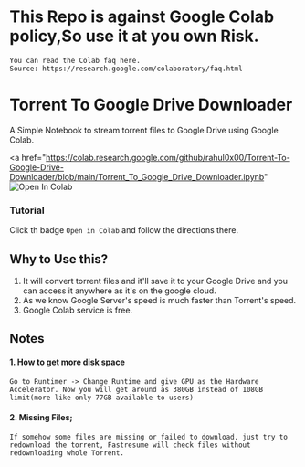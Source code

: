 # This Repo is against Google Colab policy,So use it at you own Risk.
    You can read the Colab faq here.
    Source: https://research.google.com/colaboratory/faq.html

# Torrent To Google Drive Downloader

A Simple Notebook to stream torrent files to Google Drive using Google Colab.

<a href="https://colab.research.google.com/github/rahul0x00/Torrent-To-Google-Drive-Downloader/blob/main/Torrent_To_Google_Drive_Downloader.ipynb" <img src="https://colab.research.google.com/assets/colab-badge.svg" alt="Open In Colab"/></a>

### Tutorial

Click th badge `Open in Colab` and follow the directions there.

## Why to Use this?

1. It will convert torrent files and it'll save it to your Google Drive and you can access it anywhere as it's on the google cloud.
2. As we know Google Server's speed is much faster than Torrent's speed.
3. Google Colab service is free.

## Notes

#### 1. How to get more disk space
    Go to Runtimer -> Change Runtime and give GPU as the Hardware Accelerator. Now you will get around as 380GB instead of 108GB limit(more like only 77GB available to users)

#### 2. Missing Files;
    If somehow some files are missing or failed to download, just try to redownload the torrent, Fastresume will check files without redownloading whole Torrent.
